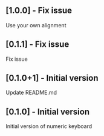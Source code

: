 ## [1.0.0] - Fix issue

Use your own alignment

## [0.1.1] - Fix issue

Fix issue

## [0.1.0+1] - Initial version

Update README.md

## [0.1.0] - Initial version

Initial version of numeric keyboard